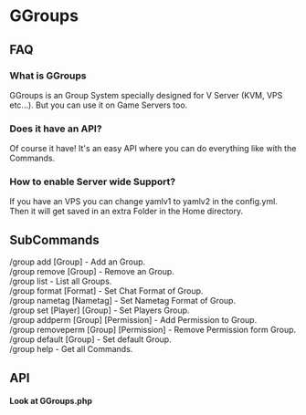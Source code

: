 # GGroups

<h2>FAQ</h2>
<h3>What is GGroups</h3>
GGroups is an Group System specially designed for V Server (KVM, VPS etc...). But you can use it on Game Servers too.
<h3>Does it have an API?</h3>
Of course it have! It's an easy API where you can do everything like with the Commands.
<h3>How to enable Server wide Support?</h3>
If you have an VPS you can change yamlv1 to yamlv2 in the config.yml. Then it will get saved in an extra Folder in the Home directory.


<h2>SubCommands</h2>

/group add [Group] - Add an Group.
</br>
/group remove [Group] - Remove an Group.
</br>
/group list - List all Groups.
</br>
/group format [Format] - Set Chat Format of Group.
</br>
/group nametag [Nametag] - Set Nametag Format of Group.
</br>
/group set [Player] [Group] - Set Players Group.
</br>
/group addperm [Group] [Permission] - Add Permission to Group.
</br>
/group removeperm [Group] [Permission] - Remove Permission form Group.
</br>
/group default [Group] - Set default Group.
</br>
/group help - Get all Commands.

<h2>API</h2>
<h4>Look at GGroups.php</h4>
